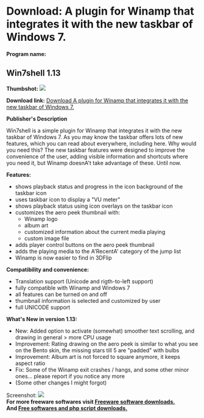 # Download: A plugin for Winamp that integrates it with the new taskbar of Windows 7.

**Program name:**

## Win7shell 1.13

  
**Thumbshot:** ![](http://www.freewarefiles.com/screenshot/win7shell08_md.jpg)   
  
**Download link:** [Download A plugin for Winamp that integrates it with the new taskbar of Windows 7.](http://freesoftwares.boysofts.com/Win7shell_program_51938.html)  
  


**Publisher's Description**  
  


Win7shell is a simple plugin for Winamp that integrates it with the new taskbar of Windows 7. As you may know the taskbar offers lots of new features, which you can read about everywhere, including here. Why would you need this? The new taskbar features were designed to improve the convenience of the user, adding visible information and shortcuts where you need it, but Winamp doesnA't take advantage of these. Until now. 

**Features:**

  * shows playback status and progress in the icon background of the taskbar icon 
  * uses taskbar icon to display a "VU meter" 
  * shows playback status using icon overlays on the taskbar icon 
  * customizes the aero peek thumbnail with: 
    * Winamp logo 
    * album art 
    * customized information about the current media playing 
    * custom image file 
  * adds player control buttons on the aero peek thumbnail 
  * adds the playing media to the A'RecentA' category of the jump list 
  * Winamp is now easier to find in 3DFlip 

**Compatibility and convenience:**

  * Translation support (Unicode and rigth-to-left support) 
  * fully compatible with Winamp and Windows 7 
  * all features can be turned on and off 
  * thumbnail information is selected and customized by user 
  * full UNICODE support 

**What's New in version 1.13:**

  * New: Added option to activate (somewhat) smoother text scrolling, and drawing in general > more CPU usage 
  * Improvement: Rating drawing on the aero peek is similar to what you see on the Bento skin, the missing stars till 5 are "padded" with bulbs 
  * Improvement: Album art is not forced to square anymore, it keeps aspect ratio 
  * Fix: Some of the Winamp exit crashes / hangs, and some other minor ones... please report if you notice any more 
  * (Some other changes I might forgot) 

  
  
Screenshot: ![](http://www.freewarefiles.com/screenshot/win7shell08.jpg)   
**For more freeware softwares visit [Freeware software downloads.](http://freesoftwares.boysofts.com/)**   
**And [Free softwares and php script downloads.](http://www.boysofts.com/)**
